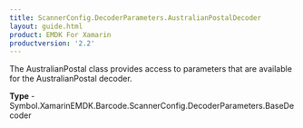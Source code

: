 ```yaml
---
title: ScannerConfig.DecoderParameters.AustralianPostalDecoder
layout: guide.html 
product: EMDK For Xamarin 
productversion: '2.2' 
---
```

The AustralianPostal class provides access to parameters that are available for the AustralianPostal decoder.

**Type** - Symbol.XamarinEMDK.Barcode.ScannerConfig.DecoderParameters.BaseDecoder



